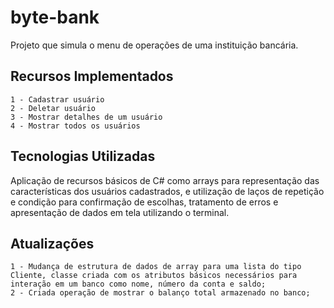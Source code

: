 # byte-bank
Projeto que simula o menu de operações de uma instituição bancária.

## Recursos Implementados
    1 - Cadastrar usuário
    2 - Deletar usuário
    3 - Mostrar detalhes de um usuário
    4 - Mostrar todos os usuários

## Tecnologias Utilizadas
Aplicação de recursos básicos de C# como arrays para representação das características dos usuários cadastrados,
e utilização de laços de repetição e condição para confirmação de escolhas, tratamento de erros e apresentação de dados em tela utilizando o terminal.

## Atualizações
    1 - Mudança de estrutura de dados de array para uma lista do tipo Cliente, classe criada com os atributos básicos necessários para 
    interação em um banco como nome, número da conta e saldo; 
    2 - Criada operação de mostrar o balanço total armazenado no banco;
